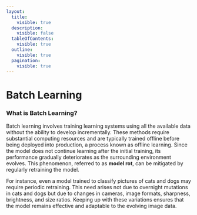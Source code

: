 ```yaml
---
layout:
  title:
    visible: true
  description:
    visible: false
  tableOfContents:
    visible: true
  outline:
    visible: true
  pagination:
    visible: true
---
```


# Batch Learning

### **What is Batch Learning?**

Batch learning involves training learning systems using all the available data without the ability to develop incrementally. These methods require substantial computing resources and are typically trained offline before being deployed into production, a process known as offline learning. Since the model does not continue learning after the initial training, its performance gradually deteriorates as the surrounding environment evolves. This phenomenon, referred to as **model rot**, can be mitigated by regularly retraining the model.&#x20;

For instance, even a model trained to classify pictures of cats and dogs may require periodic retraining. This need arises not due to overnight mutations in cats and dogs but due to changes in cameras, image formats, sharpness, brightness, and size ratios. Keeping up with these variations ensures that the model remains effective and adaptable to the evolving image data.
